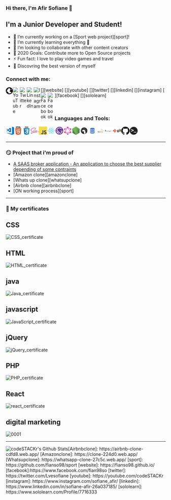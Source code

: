 ### Hi there, I'm Afir Sofiane 👋

## I'm a Junior Developer and Student!

- 🔭 I’m currently working on a [Sport web project][sport]!
- 🌱 I’m currently learning everything 🤣
- 👯 I’m looking to collaborate with other content creators
- 🥅 2020 Goals: Contribute more to Open Source projects
- ⚡ Fun fact: I love to play video games and travel
- 💪 Discovring the best version of myself

### Connect with me:

[<img align="left" alt="fianso.com" width="22px" src="https://raw.githubusercontent.com/iconic/open-iconic/master/svg/globe.svg" />][website]
[<img align="left" alt="YouTube" width="22px" src="https://cdn.jsdelivr.net/npm/simple-icons@v3/icons/youtube.svg" />][youtube]
[<img align="left" alt="Twitter" width="22px" src="https://cdn.jsdelivr.net/npm/simple-icons@v3/icons/twitter.svg" />][twitter]
[<img align="left" alt="LinkedIn" width="22px" src="https://cdn.jsdelivr.net/npm/simple-icons@v3/icons/linkedin.svg" />][linkedin]
[<img align="left" alt="Instagram" width="22px" src="https://cdn.jsdelivr.net/npm/simple-icons@v3/icons/instagram.svg" />][instagram]
[<img align="left" alt="Facebook" width="22px" src="https://cdn.jsdelivr.net/npm/simple-icons@3.4.0/icons/facebook.svg" />][facebook]
[<img align="left" alt="Facebook" width="22px" src="https://www.sololearn.com/images/fb-story-icon.jpg" />][sololearn]

<br />

### Languages and Tools:

<img align="left" alt="Visual Studio Code" width="26px" src="https://raw.githubusercontent.com/github/explore/80688e429a7d4ef2fca1e82350fe8e3517d3494d/topics/visual-studio-code/visual-studio-code.png" />
<img align="left" alt="HTML5" width="26px" src="https://raw.githubusercontent.com/github/explore/80688e429a7d4ef2fca1e82350fe8e3517d3494d/topics/html/html.png" />
<img align="left" alt="CSS3" width="26px" src="https://raw.githubusercontent.com/github/explore/80688e429a7d4ef2fca1e82350fe8e3517d3494d/topics/css/css.png" />
<img align="left" alt="Sass" width="26px" src="https://raw.githubusercontent.com/github/explore/80688e429a7d4ef2fca1e82350fe8e3517d3494d/topics/sass/sass.png" />
<img align="left" alt="JavaScript" width="26px" src="https://raw.githubusercontent.com/github/explore/80688e429a7d4ef2fca1e82350fe8e3517d3494d/topics/javascript/javascript.png" />
<img align="left" alt="React" width="26px" src="https://raw.githubusercontent.com/github/explore/80688e429a7d4ef2fca1e82350fe8e3517d3494d/topics/react/react.png" />
<img align="left" alt="Gatsby" width="26px" src="https://raw.githubusercontent.com/github/explore/e94815998e4e0713912fed477a1f346ec04c3da2/topics/gatsby/gatsby.png" />
<img align="left" alt="GraphQL" width="26px" src="https://raw.githubusercontent.com/github/explore/80688e429a7d4ef2fca1e82350fe8e3517d3494d/topics/graphql/graphql.png" />
<img align="left" alt="Node.js" width="26px" src="https://raw.githubusercontent.com/github/explore/80688e429a7d4ef2fca1e82350fe8e3517d3494d/topics/nodejs/nodejs.png" />
<img align="left" alt="Deno" width="26px" src="https://raw.githubusercontent.com/github/explore/361e2821e2dea67711cde99c9c40ed357061cf27/topics/deno/deno.png" />
<img align="left" alt="SQL" width="26px" src="https://raw.githubusercontent.com/github/explore/80688e429a7d4ef2fca1e82350fe8e3517d3494d/topics/sql/sql.png" />
<img align="left" alt="MySQL" width="26px" src="https://raw.githubusercontent.com/github/explore/80688e429a7d4ef2fca1e82350fe8e3517d3494d/topics/mysql/mysql.png" />
<img align="left" alt="MongoDB" width="26px" src="https://raw.githubusercontent.com/github/explore/80688e429a7d4ef2fca1e82350fe8e3517d3494d/topics/mongodb/mongodb.png" />
<img align="left" alt="Git" width="26px" src="https://raw.githubusercontent.com/github/explore/80688e429a7d4ef2fca1e82350fe8e3517d3494d/topics/git/git.png" />
<img align="left" alt="GitHub" width="26px" src="https://raw.githubusercontent.com/github/explore/78df643247d429f6cc873026c0622819ad797942/topics/github/github.png" />
<img align="left" alt="HTML5" width="26px" src="https://raw.githubusercontent.com/github/explore/80688e429a7d4ef2fca1e82350fe8e3517d3494d/topics/terminal/terminal.png" />

<br />
<br />

---

### 😏 Project that i'm proud of

<!-- Project:START -->

- [A SAAS broker application - An application to choose the best supplier depending of some contraints ](https://github.com/fianso98/SAAS_APP_BROKER)
- [Amazon clone][amazonclone]
- [Whats up clone][whatsupclone]
- [Airbnb clone][airbnbclone]
- [ON working process][sport]
<!-- Project:END -->

---

### 📕 My certificates

<!-- Certificates:START -->

## CSS

![CSS_certificate](https://user-images.githubusercontent.com/45125773/89904361-bd1a5c00-dbe0-11ea-8b4d-069552933c39.jpg)

## HTML

![HTML_certificate](https://user-images.githubusercontent.com/45125773/89904370-bf7cb600-dbe0-11ea-88d2-01708f858587.jpg)

## java

![Java_certificate](https://user-images.githubusercontent.com/45125773/89904379-c1467980-dbe0-11ea-85c8-a2126c325724.jpg)

## javascript

![JavaScript_certificate](https://user-images.githubusercontent.com/45125773/89904384-c3103d00-dbe0-11ea-91f3-3df46222c0b0.jpg)

## jQuery

![jQuery_certificate](https://user-images.githubusercontent.com/45125773/89904386-c4416a00-dbe0-11ea-98c9-d82388d1856d.jpg)

## PHP

![PHP_certificate](https://user-images.githubusercontent.com/45125773/89904395-c60b2d80-dbe0-11ea-99a5-78f092683e8c.jpg)

## React

![react_certificate](https://user-images.githubusercontent.com/45125773/89904398-c7d4f100-dbe0-11ea-80e0-b97eda7c71bf.jpg)

## digital marketing

![0001](https://user-images.githubusercontent.com/45125773/89906644-8d208800-dbe3-11ea-9951-e0ede74f0cb0.jpg)

<!-- Certificates:END -->

---

<img align="left" alt="codeSTACKr's Github Stats" src="https://github-readme-stats.vercel.app/api?username=fianso98&show_icons=true&hide_border=true" />
[Airbnbclone]: https://airbnb-clone-cdfd8.web.app/
[Amazonclone]: https://clone-224d0.web.app/
[Whatsupclone]: https://whatsapp-clone-27c5c.web.app/
[sport]: https://github.com/fianso98/sport
[website]: https://fianso98.github.io/
[facebook]:https://www.facebook.com/fian98so
[twitter]: https://twitter.com/Lvesofiane
[youtube]: https://youtube.com/codeSTACKr
[instagram]: https://www.instagram.com/sofiane_afir/
[linkedin]: https://www.linkedin.com/in/sofiane-afir-26a037185/
[sololearn]: https://www.sololearn.com/Profile/7716333
